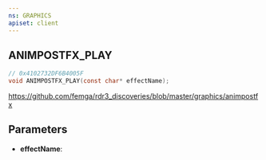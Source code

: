 ```yaml
---
ns: GRAPHICS
apiset: client
---
```

## ANIMPOSTFX_PLAY

```c
// 0x4102732DF6B4005F
void ANIMPOSTFX_PLAY(const char* effectName);
```

https://github.com/femga/rdr3_discoveries/blob/master/graphics/animpostfx

## Parameters
* **effectName**: